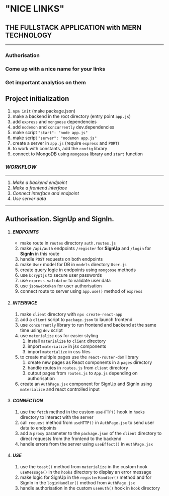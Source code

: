 # "NICE LINKS"
## THE FULLSTACK APPLICATION with **MERN** TECHNOLOGY
----
### **Authorisation**
### **Come up with a nice name for your links**
### **Get important analytics on them**


## Project initialization
1. `npm init` (make package.json)
2. make a backend in the root directory (entry point `app.js`)
3. add `express` and `mongoose` dependencies
4. add `nodemon` and `concurrently` dev.dependencies
5. make script `"start": "node app.js"`
6. make script `"server": "nodemon app.js"`
7. create a server in `app.js` (require `express` and `PORT`)
8. to work with constants, add the `config` library
9. connect to MongoDB using `mongoose` library and `start` function

### *WORKFLOW*
----

1. *Make a backend endpoint*
2. *Make a frontend interface*
3. *Connect interface and endpoint*
4. *Use server data*
----

## Authorisation. SignUp and SignIn.
1. #### *ENDPOINTS*
   - make route in `routes` directory `auth.routes.js`
   2. make `/api/auth` endpoints `/register` for **SignUp** and `/login` for **SignIn** in this route
   3. handle `POST` requests on both endpoints
   4. make `User` model for DB in `models` directory `User.js`
   5. create query logic in endpoints using `mongoose` methods
   6. use `bcryptjs` to secure user passwords 
   7. use `express-validator` to validate user data
   8. use `jsonwebtoken` for user authorisation
   9. connect route to server using `app.use()` method of `express`
2. #### *INTERFACE*
   1. make `client` directory with `npx create-react-app`
   2. add a `client` script to `package.json` to launch frontend
   3. use `concurrently` library to run frontend and backend at the same time using `dev` script
   4. use `materialize` css for easier styling
       1. install `materialize` to `client` directory
       2. import `materialize` in jsx components
       3. import `materialize` in css files
   5. to create multiple pages use the `react-router-dom` library
       1. create new pages as React components in a `pages` directory
       2. handle routes in `routes.js` from `client` directory
       3. output pages from `routes.js` to `App.js` depending on authorisation
   6. create an `AuthPage.jsx` component for SignUp and SignIn using `materialize` and react controlled input
3. #### *CONNECTION*
   1. use the `fetch` method in the custom `useHTTP()` hook in `hooks` directory to interact with the server
   2. call `request` method from `useHTTP()` in `AuthPage.jsx` to send user data to endpoints
   3. add a `proxy` parameter to the `package.json` of the `client` directory to direct requests from the frontend to the backend
   4. handle errors from the server using `useEffect()` in `AuthPage.jsx`
4. #### *USE*
   1. use the `toast()` method from `materialize` in the custom hook `useMessage()` in the `hooks` directory to display an error message
   2. make logic for SignUp in the `registerHandler()` method and for SignIn in the `loginHandler()` method from `AuthPage.jsx`
   3. handle authorisation in the custom `useAuth()` hook in `hook` directory
